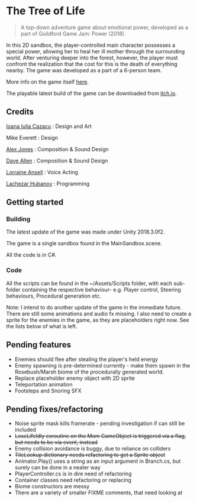 # The Tree of Life

> A top-down adventure game about emotional power, developed as a part of Guildford Game Jam: Power (2018).

In this 2D sandbox, the player-controlled main character possesses a special power, allowing her to heal her ill mother through the surrounding world. After venturing deeper into the forest, however, the player must confront the realization that the cost for this is the death of everything nearby. The game was developed as a part of a 6-person team.

More info on the game itself [here](https://elhubanov.com/portfolio/the-tree-of-life/).

The playable latest build of the game can be downloaded from [itch.io](https://elhubanov.itch.io/the-tree-of-life).

## Credits
[Ioana Iulia Cazacu](https://twitter.com/GreenStorm27) : Design and Art

Mike Everett : Design

[Alex Jones](https://twitter.com/Alyx_Jones) : Composition & Sound Design

[Dave Allen](https://twitter.com/daveallenbpm) : Composition & Sound Design

[Lorraine Ansell](https://twitter.com/LAvoiceart) : Voice Acting

[Lachezar Hubanov](https://twitter.com/elhubanov) : Programming

##  Getting started
### Building

The latest update of the game was made under Unity 2018.3.0f2. 

The game is a single sandbox found in the MainSandbox.scene.

All the code is in C#.


### Code
All the scripts can be found in the ~/Assets/Scripts folder, with each sub-folder containing the respective behaviour- e.g. Player control, Steering behaviours, Procedural generation etc.

Note: I intend to do another update of the game in the immediate future. There are still some animations and audio fx missing. I also need to create a sprite for the enemies in the game, as they are placeholders right now. See the lists below of what is left.

## Pending features
* Enemies should flee after stealing the player's held energy
* Enemy spawning is pre-determined currently - make them spawn in the Rosebush/Marsh biome of the procedurally generated world.
* Replace placeholder enemy object with 2D sprite
* Teleportation animation
* Footsteps and Snoring SFX


## Pending fixes/refactoring
* Noise sprite mask kills framerate - pending investigation if can still be included
* ~~LoseLifeIdly coroutine on the Mom GameObject is triggered via a flag, but needs to be via event, instead~~
* Enemy collision avoidance is buggy, due to reliance on colliders
* ~~TileLookup dictionary needs refactoring to get a Sprite object~~
* Animator.Play() uses a string as an input argument in Branch.cs, but surely can be done in a neater way
* PlayerController.cs is in dire need of refactoring
* Container classes need refactoring or replacing
* Biome constructors are messy
* There are a variety of smaller FIXME comments, that need looking at


